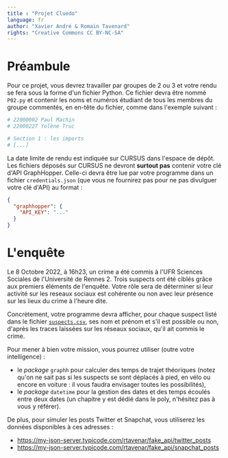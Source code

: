 ```yaml
---
title : "Projet Cluedo"
language: fr
author: "Xavier André & Romain Tavenard"
rights: "Creative Commons CC BY-NC-SA"
---
```


# Préambule

Pour ce projet, vous devrez travailler par groupes de 2 ou 3 et votre rendu se fera sous la forme d'un fichier Python.
Ce fichier devra être nommé `P02.py` et contenir les noms et numéros étudiant de tous les membres du groupe commentés, en en-tête du fichier, comme dans l'exemple suivant :

```python
# 22000002 Paul Machin
# 22000227 Yolène Truc

# Section 1 : les imports
# [...]
```

La date limite de rendu est indiquée sur CURSUS dans l'espace de dépôt.
Les fichiers déposés sur CURSUS ne devront **surtout pas** contenir votre clé d'API GraphHopper. 
Celle-ci devra être lue par votre programme dans un fichier `credentials.json` (que vous ne fournirez pas pour ne pas divulguer votre clé d'API) au format :

```json
{
  "graphhopper": {
    "API_KEY": "..."
  }
}
```

# L'enquête

Le 8 Octobre 2022, à 16h23, un crime a été commis à l'UFR Sciences Sociales de l'Université de Rennes 2.
Trois suspects ont été ciblés grâce aux premiers éléments de l'enquête.
Votre rôle sera de déterminer si leur activité sur les reseaux sociaux est cohérente ou non avec leur présence sur les lieux du crime à l'heure dite.

Concrètement, votre programme devra afficher, pour chaque suspect listé dans le fichier [`suspects.csv`](https://raw.githubusercontent.com/rtavenar/m1_python_ur2/main/modules_fournis/suspects.csv), ses nom et
prénom et s'il est possible ou non, d'après les traces laissées sur les réseaux sociaux, qu'il ait commis le crime.

Pour mener à bien votre mission, vous pourrez utiliser (outre votre intelligence) :

* le _package_ `graphh` pour calculer des temps de trajet théoriques (notez qu'on ne sait pas si les suspects se sont déplacés à pied, en vélo ou encore en voiture : il vous faudra envisager toutes les possibilités),
* le _package_ `datetime` pour la gestion des dates et des temps écoulés entre deux dates (un chapitre y est dédié dans le poly, n'hésitez pas à vous y référer).

De plus, pour simuler les posts Twitter et Snapchat, vous utiliserez les données disponibles à ces adresses :

* <https://my-json-server.typicode.com/rtavenar/fake_api/twitter_posts>
* <https://my-json-server.typicode.com/rtavenar/fake_api/snapchat_posts>

